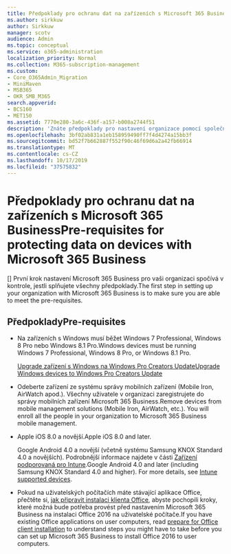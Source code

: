 ```yaml
---
title: Předpoklady pro ochranu dat na zařízeních s Microsoft 365 Business
ms.author: sirkkuw
author: Sirkkuw
manager: scotv
audience: Admin
ms.topic: conceptual
ms.service: o365-administration
localization_priority: Normal
ms.collection: M365-subscription-management
ms.custom:
- Core_O365Admin_Migration
- MiniMaven
- MSB365
- OKR_SMB_M365
search.appverid:
- BCS160
- MET150
ms.assetid: 7770e280-3a6c-436f-a157-b008a2744f51
description: 'Znáte předpoklady pro nastavení organizace pomocí společnosti Microsoft 365 Business. '
ms.openlocfilehash: 3bf02ab831a1eb158959490ff7f4d4274a15bb3f
ms.sourcegitcommit: bd52f7b662887f552f90c46f69d6a2a42fb66914
ms.translationtype: MT
ms.contentlocale: cs-CZ
ms.lasthandoff: 10/17/2019
ms.locfileid: "37575832"
---
```

# <a name="pre-requisites-for-protecting-data-on-devices-with-microsoft-365-business"></a><span data-ttu-id="7075a-103">Předpoklady pro ochranu dat na zařízeních s Microsoft 365 Business</span><span class="sxs-lookup"><span data-stu-id="7075a-103">Pre-requisites for protecting data on devices with Microsoft 365 Business</span></span>

<span data-ttu-id="7075a-104">[] První krok nastavení Microsoft 365 Business pro vaši organizaci spočívá v kontrole, jestli splňujete všechny předpoklady.</span><span class="sxs-lookup"><span data-stu-id="7075a-104">The first step in setting up your organization with Microsoft 365 Business is to make sure you are able to meet the pre-requisites.</span></span>
  
## <a name="pre-requisites"></a><span data-ttu-id="7075a-105">Předpoklady</span><span class="sxs-lookup"><span data-stu-id="7075a-105">Pre-requisites</span></span>

- <span data-ttu-id="7075a-106">Na zařízeních s Windows musí běžet Windows 7 Professional, Windows 8 Pro nebo Windows 8.1 Pro.</span><span class="sxs-lookup"><span data-stu-id="7075a-106">Windows devices must be running Windows 7 Professional, Windows 8 Pro, or Windows 8.1 Pro.</span></span>
    
    [<span data-ttu-id="7075a-107">Upgrade zařízení s Windows na Windows Pro Creators Update</span><span class="sxs-lookup"><span data-stu-id="7075a-107">Upgrade Windows devices to Windows Pro Creators Update</span></span>](upgrade-to-windows-pro-creators-update.md)
    
- <span data-ttu-id="7075a-p101">Odeberte zařízení ze systému správy mobilních zařízení (Mobile Iron, AirWatch apod.). Všechny uživatele v organizaci zaregistrujete do správy mobilních zařízení Microsoft 365 Business.</span><span class="sxs-lookup"><span data-stu-id="7075a-p101">Remove devices from mobile management solutions (Mobile Iron, AirWatch, etc.). You will enroll all the people in your organization to Microsoft 365 Business mobile management.</span></span>
    
- <span data-ttu-id="7075a-110">Apple iOS 8.0 a novější.</span><span class="sxs-lookup"><span data-stu-id="7075a-110">Apple iOS 8.0 and later.</span></span>
    
    <span data-ttu-id="7075a-p102">Google Android 4.0 a novější (včetně systému Samsung KNOX Standard 4.0 a novějších). Podrobnější informace najdete v části [Zařízení podporovaná pro Intune](https://go.microsoft.com/fwlink/p/?linkid=852307).</span><span class="sxs-lookup"><span data-stu-id="7075a-p102">Google Android 4.0 and later (including Samsung KNOX Standard 4.0 and higher). For more details, see [Intune supported devices](https://go.microsoft.com/fwlink/p/?linkid=852307).</span></span>
    
- <span data-ttu-id="7075a-113">Pokud na uživatelských počítačích máte stávající aplikace Office, přečtěte si, [jak připravit instalaci klienta Office](prepare-for-office-client-deployment.md), abyste pochopili kroky, které možná bude potřeba provést před nastavením Microsoft 365 Business na instalaci Office 2016 na uživatelské počítače.</span><span class="sxs-lookup"><span data-stu-id="7075a-113">If you have existing Office applications on user computers, read [prepare for Office client installation](prepare-for-office-client-deployment.md) to understand steps you might have to take before you can set up Microsoft 365 Business to install Office 2016 to user computers.</span></span> 
    


